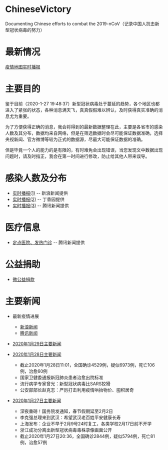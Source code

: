 # ChineseVictory
Documenting Chinese efforts to combat the 2019-nCoV（记录中国人抗击新型冠状病毒的努力）

# 最新情况

[疫情地图实时播报](https://news.sina.cn/zt_d/yiqing0121)

# 主要目的

鉴于目前（2020-1-27 19:48:37）新型冠状病毒处于蔓延的趋势，各个地区也都进入了紧张的状态，各种消息满天飞，真真假假难以辨认，及时获得真实准确的消息尤为重要。

为了方便获得正确的消息，我会将得到的最新数据整理在此，主要是各省市的感染人数及其分布，数据均来自网络，但是在筛选数据时会尽可能保证数据准确，选择央视新闻、官方微博等较为正式的数据源，尽最大可能保证数据的准确。

但是毕竟一个人的能力的是有限的，有时难免会出现错误，当您发现文中数据出现问题时，请及时指正，我会在第一时间进行修改，防止给其他人带来误导。

# 感染人数及分布

- [实时播报(1)](https://news.sina.cn/zt_d/yiqing0121) -- 新浪新闻提供
- [实时播报(2)](https://3g.dxy.cn/newh5/view/pneumonia?scene=2&clicktime=1579582238&enterid=1579582238&from=singlemessage&isappinstalled=0) -- 丁香园提供
- [实时播报(3)](https://news.qq.com/zt2020/page/feiyan.htm#charts) -- 腾讯新闻提供

# 医疗信息

- [定点医院、发热门诊](https://news.qq.com/zt2020/page/feiyan.htm#prevent) -- 腾讯新闻提供

# 公益捐助

- [微公益捐款](https://m.weibo.cn/p/1084030002_7121?)

# 主要新闻

- 最新疫情进展
	- [新浪新闻](https://news.sina.cn/zt_d/feiyan1231)
	- [腾讯新闻](https://news.qq.com/zt2020/page/feiyan.htm#news)

- [2020年1月29日主要新闻](https://github.com/AlbertGithubHome/ChineseVictory/blob/master/MajorNews/20200129.md)

- [2020年1月28日主要新闻](https://github.com/AlbertGithubHome/ChineseVictory/blob/master/MajorNews/20200128.md)
	- 截止2020年1月28日11:01，全国确诊4529例，疑似6973例，死亡106例，治愈60例
	- 国家卫健委通报新冠肺炎患者治愈出院标准
	- 流行病学专家曾光：新型冠状病毒比SARS狡猾
	- 公安部部长赵克志：严厉打击利用疫情哄抬物价、囤积居奇

- [2020年1月27日主要新闻](https://github.com/AlbertGithubHome/ChineseVictory/blob/master/MajorNews/20200127.md)
	- 深夜重磅！国务院发通知，春节假期延至2月2日
	- 李克强总理来到武汉：希望武汉老百姓平安健康长寿
	- 上海发布：企业不早于2月9号24时复工，各类学校2月17日前不开学
	- 浙江成功分离出新型冠状病毒毒株录像画面公开
	- 截止2020年1月27日20:36，全国确诊2844例，疑似5794例，死亡81例，治愈57例
